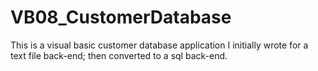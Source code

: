VB08_CustomerDatabase
=====================

This is a visual basic customer database application I initially wrote for a text file back-end; then converted to a sql back-end.

